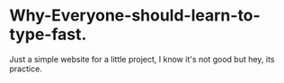# Why-Everyone-should-learn-to-type-fast.
Just a simple website for a little project, I know it's not good but hey, its practice.
